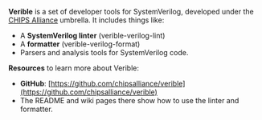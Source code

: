 **Verible** is a set of developer tools for SystemVerilog, developed under the [CHIPS Alliance](https://chipsalliance.org/) umbrella. It includes things like:

- A **SystemVerilog linter** (verible-verilog-lint)
- A **formatter** (verible-verilog-format)
- Parsers and analysis tools for SystemVerilog code.

**Resources** to learn more about Verible:

- **GitHub**: [https://github.com/chipsalliance/verible](https://github.com/chipsalliance/verible)
- The README and wiki pages there show how to use the linter and formatter.